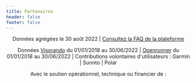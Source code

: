 ```yaml
---
title: Partenaires
header: false
footer: false
---
```


<center>

Données agrégées le 30 août 2022 | [Consultez la FAQ de la plateforme](https://outdoorvision.fr/faq-plateforme)

Données [Visorando](https://www.visorando.com/) du 01/01/2018 au 30/06/2022 | [Openrunner](https://www.openrunner.com/) du 01/01/2018 au 30/06/2022 | 
Contributions volontaires d'utilisateurs : Garmin | Sunnto | Polar 
 
Avec le soutien opérationnel, technique ou financier de :

</center>

<md-block block="partenaires"></md-block>
